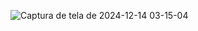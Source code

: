 ![Captura de tela de 2024-12-14 03-15-04](https://github.com/user-attachments/assets/fa26f115-4a19-4fe2-9fd0-a45cbd604a27)
